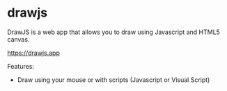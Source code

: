 # drawjs

DrawJS is a web app that allows you to draw using Javascript and HTML5 canvas.

https://drawjs.app

Features:

- Draw using your mouse or with scripts (Javascript or Visual Script)
